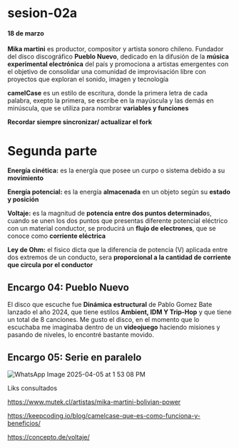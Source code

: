 # sesion-02a
#### 18 de marzo
**Mika martini** es productor, compositor y artista sonoro chileno. Fundador del disco discográfico **Pueblo Nuevo**, dedicado en la difusión de la **música experimental electrónica** del país y promociona a artistas emergentes con el objetivo de consolidar una comunidad de improvisación libre con proyectos que exploran el sonido, imagen y tecnología

**camelCase** es un estilo de escritura, donde la primera letra de cada palabra, exepto  la primera, se escribe en la mayúscula y las demás en minúscula, que se utiliza para nombrar **variables y funciones**

**Recordar siempre sincronizar/ actualizar el fork**

# Segunda parte 

**Energía cinética:** es la energía que posee un curpo o sistema debido a su **movimiento**

**Energía potencial:** es la energía **almacenada** en un objeto según su **estado y posición** 

**Voltaje:** es la magnitud de **potencia entre dos puntos determinado**s, cuando se unen los dos puntos que presentas diferente potencial eléctrico con un material conductor, se producirá un **flujo de electrones**, que se conoce como **corriente eléctrica** 

**Ley de Ohm:** el fisico dicta que la diferencia de potencia (V) aplicada entre dos extremos de un conducto, sera **proporcional a la cantidad de corriente que circula por el conductor** 

## Encargo 04: Pueblo Nuevo 

El disco que escuche fue **Dinámica estructural** de Pablo Gomez Bate lanzado el año 2024, que tiene estilos **Ambient, IDM Y Trip-Hop** y que tiene un total de 8 canciones. Me gusto el disco, en el momento que lo escuchaba me imaginaba dentro de un **videojuego** haciendo misiones y pasando de niveles, lo encontré bastante movido. 

## Encargo 05: Serie en paralelo


![WhatsApp Image 2025-04-05 at 1 53 08 PM](https://github.com/user-attachments/assets/543e0a3a-bb78-472a-ac01-ebf45ed0c269)



Liks consultados 

https://www.mutek.cl/artistas/mika-martini-bolivian-power

https://keepcoding.io/blog/camelcase-que-es-como-funciona-y-beneficios/

https://concepto.de/voltaje/


